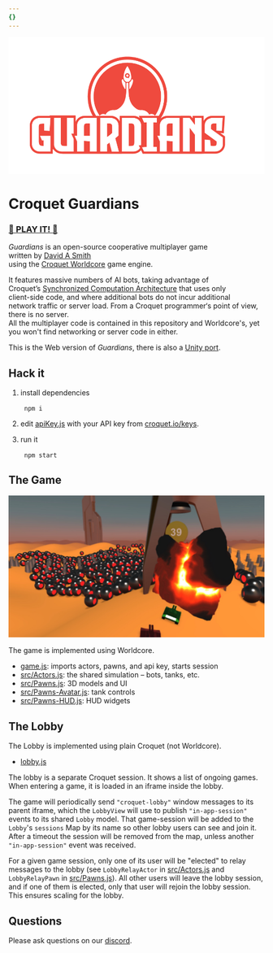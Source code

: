 ```yaml
---
{}
---
```

![](assets/lobby-logo.png)

# Croquet Guardians

### [🚀 PLAY IT! 🚀](https://croquet.io/guardians/ "🚀 PLAY IT! 🚀 ")

_Guardians_ is an open-source cooperative multiplayer game  
written by [David A Smith](https://en.wikipedia.org/wiki/David_A._Smith_(computer_scientist) "David A Smith")  
using the [Croquet Worldcore](https://github.com/croquet/worldcore "Croquet Worldcore") game engine.

It features massive numbers of AI bots, taking advantage of  
Croquet’s [Synchronized Computation Architecture](https://croquet.io/docs/croquet/ "Synchronized Computation Architecture") that uses only  
client-side code, and where additional bots do not incur additional  
network traffic or server load. From a Croquet programmer‘s point of view, there is no server.  
All the multiplayer code is contained in this repository and Worldcore's, yet you won't find networking or server code in either.

This is the Web version of _Guardians_, there is also a [Unity port](https://github.com/croquet/croquet-for-unity-guardians "Unity port").

## Hack it

1.  install dependencies
    
    ```
     npm i
    ```
    
2.  edit [apiKey.js](apiKey.js "apiKey.js") with your API key from [croquet.io/keys](https://croquet.io/keys/ "croquet.io/keys").
3.  run it
    
    ```
     npm start
    ```
    

## The Game

![](assets/readme.jpg)

The game is implemented using Worldcore.

- [game.js](game.js "game.js"): imports actors, pawns, and api key, starts session
- [src/Actors.js](src/Actors.js "src/Actors.js"): the shared simulation – bots, tanks, etc.
- [src/Pawns.js](src/Pawns.js "src/Pawns.js"): 3D models and UI
- [src/Pawns-Avatar.js](src/Pawns-Avatar.js "src/Pawns-Avatar.js"): tank controls
- [src/Pawns-HUD.js](src/Pawns-HUD.js "src/Pawns-HUD.js"): HUD widgets

## The Lobby

The Lobby is implemented using plain Croquet (not Worldcore).

- [lobby.js](lobby.js "lobby.js")

The lobby is a separate Croquet session. It shows a list of ongoing games.  
When entering a game, it is loaded in an iframe inside the lobby.

The game will periodically send `"croquet-lobby"` window messages to its parent iframe, which the `LobbyView` will use to publish `"in-app-session"` events to its shared `Lobby` model. That game-session will be added to the `Lobby`'s `sessions` Map by its name so other lobby users can see and join it. After a timeout the session will be removed from the map, unless another `"in-app-session"` event was received.

For a given game session, only one of its user will be "elected" to relay messages to the lobby (see `LobbyRelayActor` in [src/Actors.js](src/Actors.js "src/Actors.js") and `LobbyRelayPawn` in [src/Pawns.js](src/Pawns.js "src/Pawns.js")). All other users will leave the lobby session, and if one of them is elected, only that user will rejoin the lobby session. This ensures scaling for the lobby.

## Questions

Please ask questions on our [discord](https://croquet.io/discord "discord").
